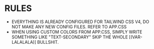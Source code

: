 # RULES

- EVERYTHING IS ALREADY CONFIGURED FOR TAILWIND CSS V4, DO NOT MAKE ANY NEW CONFIG FILES. REFER TO APP.CSS
- WHEN USING CUSTOM COLORS FROM APP.CSS, SIMPLY WRITE SOMETHING LIKE "TEXT-SECONDARY" SKIP THE WHOLE [(VAR-LALALALA)] BULLSHIT.
